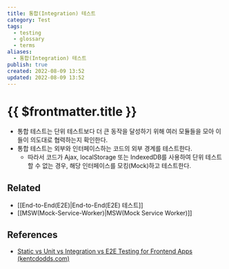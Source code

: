 ```yaml
---
title: 통합(Integration) 테스트
category: Test
tags:
  - testing
  - glossary
  - terms
aliases:
  - 통합(Integration) 테스트
publish: true
created: 2022-08-09 13:52
updated: 2022-08-09 13:52
---
```


# {{ $frontmatter.title }}

- 통합 테스트는 단위 테스트보다 더 큰 동작을 달성하기 위해 여러 모듈들을 모아 이들이 의도대로 협력하는지 확인한다.
- 통합 테스트는 외부와 인터페이스하는 코드의 외부 경계를 테스트한다.
  - 따라서 코드가 Ajax, localStorage 또는 IndexedDB를 사용하여 단위 테스트할 수 없는 경우, 해당 인터페이스를 모킹(Mock)하고 테스트한다.

## Related

- [[End-to-End(E2E)|End-to-End(E2E) 테스트]]
- [[MSW(Mock-Service-Worker)|MSW(Mock Service Worker)]]

## References

- [Static vs Unit vs Integration vs E2E Testing for Frontend Apps (kentcdodds.com)](https://kentcdodds.com/blog/static-vs-unit-vs-integration-vs-e2e-tests#integration)
